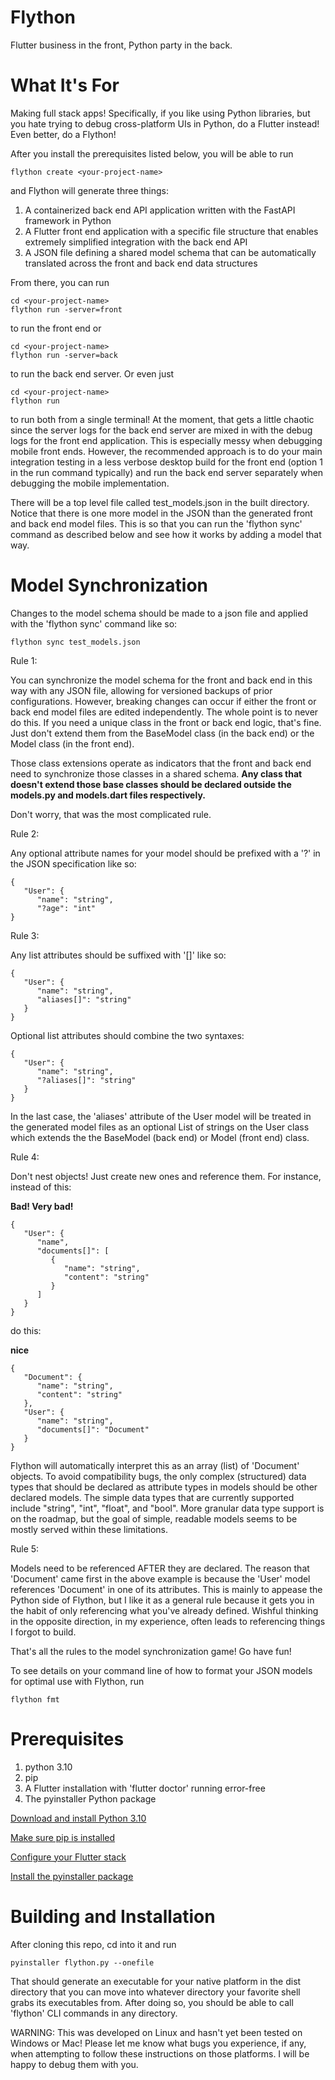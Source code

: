 # Flython
Flutter business in the front, Python party in the back.

# What It's For
Making full stack apps! 
Specifically, if you like using Python libraries, but you hate trying to debug cross-platform UIs in Python,
do a Flutter instead!
Even better, do a Flython!

After you install the prerequisites listed below, you will be able to run

```
flython create <your-project-name>
```

and Flython will generate three things:

1. A containerized back end API application written with the FastAPI framework in Python
2. A Flutter front end application with a specific file structure that enables extremely simplified
   integration with the back end API
3. A JSON file defining a shared model schema that can be automatically translated across the front and back end data structures

From there, you can run

```
cd <your-project-name>
flython run -server=front
```

to run the front end or

```
cd <your-project-name>
flython run -server=back
```

to run the back end server.
Or even just
```
cd <your-project-name>
flython run
```
to run both from a single terminal! At the moment, that gets a little chaotic since the server logs for the back end server are mixed in with the debug logs for the front end application. This is especially messy when debugging mobile front ends. However, the recommended approach is to do your main integration testing in a less verbose desktop build for the front end (option 1 in the run command typically) and run the back end server separately when debugging the mobile implementation.

There will be a top level file called test_models.json in the built directory.
Notice that there is one more model in the JSON than the generated front and back end model files.
This is so that you can run the 'flython sync' command as described below and see how it works by adding
a model that way.

# Model Synchronization
Changes to the model schema should be made to a json file and applied with the 'flython sync' command like so:

```
flython sync test_models.json
```

Rule 1:

You can synchronize the model schema for the front and back end in this way with any JSON file, allowing for 
versioned backups of prior configurations. However, breaking changes can occur if either the front or back end 
model files are edited independently. The whole point is to never do this. If you need a unique class in the front
or back end logic, that's fine. Just don't extend them from the BaseModel class (in the back end) or the Model class (in the front end).

Those class extensions operate as indicators that the front and back end need to synchronize those classes in a shared schema.
**Any class that doesn't extend those base classes should be declared outside the models.py and models.dart files respectively.**

Don't worry, that was the most complicated rule.

Rule 2:

Any optional attribute names for your model should be prefixed with a '?' in the JSON specification like so:
```
{
   "User": {
      "name": "string",
      "?age": "int"
}
```

Rule 3:

Any list attributes should be suffixed with '[]' like so:
```
{
   "User": {
      "name": "string",
      "aliases[]": "string"
   }
}
```

Optional list attributes should combine the two syntaxes:
```
{
   "User": {
      "name": "string",
      "?aliases[]": "string"
   }
}
```
In the last case, the 'aliases' attribute of the User model will be treated in the generated model files as an optional List of strings on the User class which extends the the BaseModel (back end) or Model (front end) class.

Rule 4:

Don't nest objects! Just create new ones and reference them. For instance, instead of this:

**Bad! Very bad!**
```
{
   "User": {
      "name",
      "documents[]": [
         {
            "name": "string",
            "content": "string"
         }
      ]
   }
}
```

do this:

**nice**
```
{
   "Document": {
      "name": "string",
      "content": "string"
   },
   "User": {
      "name": "string",
      "documents[]": "Document"
   }
}
```

Flython will automatically interpret this as an array (list) of 'Document' objects. To avoid compatibility bugs, the only complex (structured) data types that should be declared as attribute types in models should be other declared models. The simple data types that are currently supported include "string", "int", "float", and "bool". More granular data type support is on the roadmap, but the goal of simple, readable models seems to be mostly served within these limitations.

Rule 5:

Models need to be referenced AFTER they are declared. The reason that 'Document' came first in the above example is because the 'User' model references 'Document' in one of its attributes. This is mainly to appease the Python side of Flython, but I like it as a general rule because it gets you in the habit of only referencing what you've already defined. Wishful thinking in the opposite direction, in my experience, often leads to referencing things I forgot to build.

That's all the rules to the model synchronization game! Go have fun!


To see details on your command line of how to format your JSON models for optimal use with Flython, run 
```
flython fmt
```

# Prerequisites

1. python 3.10
2. pip
3. A Flutter installation with 'flutter doctor' running error-free
4. The pyinstaller Python package

[Download and install Python 3.10](https://www.python.org/downloads/release/python-3100/)

[Make sure pip is installed](https://pip.pypa.io/en/stable/installation/)

[Configure your Flutter stack](https://docs.flutter.dev/get-started/install)

[Install the pyinstaller package](https://pyinstaller.org/en/stable/installation.html)

# Building and Installation

After cloning this repo, cd into it and run

```
pyinstaller flython.py --onefile
```

That should generate an executable for your native platform  in the dist directory that you can move into whatever directory your favorite shell grabs its executables from. After doing so, you should be able to call 'flython' CLI commands in any directory.

WARNING: This was developed on Linux and hasn't yet been tested on Windows or Mac! Please let me know what bugs you experience, if any, when attempting to follow these instructions on those platforms. I will be happy to debug them with you.

